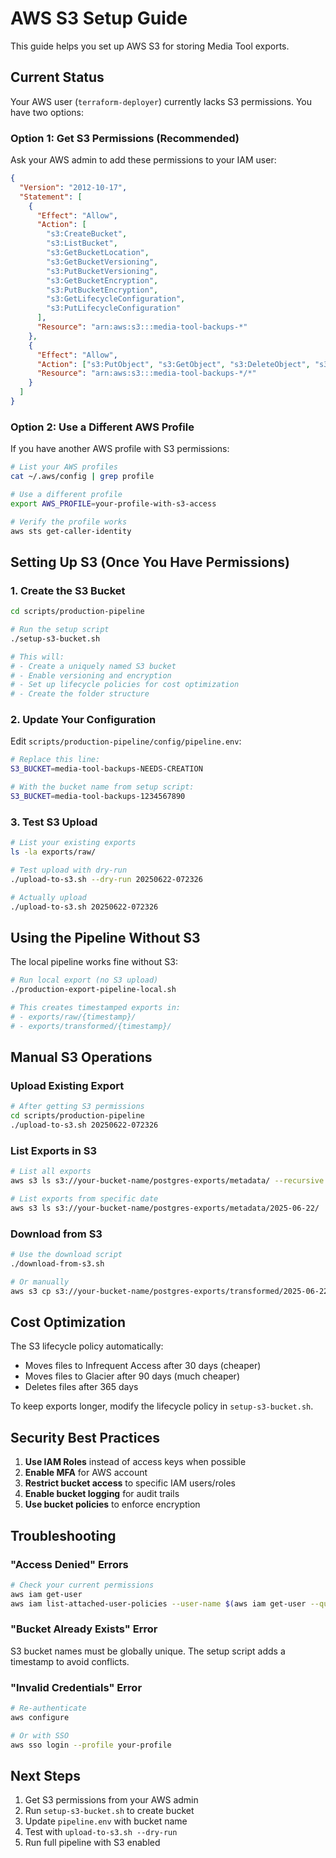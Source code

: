 # AWS S3 Setup Guide

This guide helps you set up AWS S3 for storing Media Tool exports.

## Current Status

Your AWS user (`terraform-deployer`) currently lacks S3 permissions. You have two options:

### Option 1: Get S3 Permissions (Recommended)

Ask your AWS admin to add these permissions to your IAM user:

```json
{
  "Version": "2012-10-17",
  "Statement": [
    {
      "Effect": "Allow",
      "Action": [
        "s3:CreateBucket",
        "s3:ListBucket",
        "s3:GetBucketLocation",
        "s3:GetBucketVersioning",
        "s3:PutBucketVersioning",
        "s3:GetBucketEncryption",
        "s3:PutBucketEncryption",
        "s3:GetLifecycleConfiguration",
        "s3:PutLifecycleConfiguration"
      ],
      "Resource": "arn:aws:s3:::media-tool-backups-*"
    },
    {
      "Effect": "Allow",
      "Action": ["s3:PutObject", "s3:GetObject", "s3:DeleteObject", "s3:GetObjectVersion"],
      "Resource": "arn:aws:s3:::media-tool-backups-*/*"
    }
  ]
}
```

### Option 2: Use a Different AWS Profile

If you have another AWS profile with S3 permissions:

```bash
# List your AWS profiles
cat ~/.aws/config | grep profile

# Use a different profile
export AWS_PROFILE=your-profile-with-s3-access

# Verify the profile works
aws sts get-caller-identity
```

## Setting Up S3 (Once You Have Permissions)

### 1. Create the S3 Bucket

```bash
cd scripts/production-pipeline

# Run the setup script
./setup-s3-bucket.sh

# This will:
# - Create a uniquely named S3 bucket
# - Enable versioning and encryption
# - Set up lifecycle policies for cost optimization
# - Create the folder structure
```

### 2. Update Your Configuration

Edit `scripts/production-pipeline/config/pipeline.env`:

```bash
# Replace this line:
S3_BUCKET=media-tool-backups-NEEDS-CREATION

# With the bucket name from setup script:
S3_BUCKET=media-tool-backups-1234567890
```

### 3. Test S3 Upload

```bash
# List your existing exports
ls -la exports/raw/

# Test upload with dry-run
./upload-to-s3.sh --dry-run 20250622-072326

# Actually upload
./upload-to-s3.sh 20250622-072326
```

## Using the Pipeline Without S3

The local pipeline works fine without S3:

```bash
# Run local export (no S3 upload)
./production-export-pipeline-local.sh

# This creates timestamped exports in:
# - exports/raw/{timestamp}/
# - exports/transformed/{timestamp}/
```

## Manual S3 Operations

### Upload Existing Export

```bash
# After getting S3 permissions
cd scripts/production-pipeline
./upload-to-s3.sh 20250622-072326
```

### List Exports in S3

```bash
# List all exports
aws s3 ls s3://your-bucket-name/postgres-exports/metadata/ --recursive

# List exports from specific date
aws s3 ls s3://your-bucket-name/postgres-exports/metadata/2025-06-22/
```

### Download from S3

```bash
# Use the download script
./download-from-s3.sh

# Or manually
aws s3 cp s3://your-bucket-name/postgres-exports/transformed/2025-06-22/20250622-072326-transformed.tar.gz .
```

## Cost Optimization

The S3 lifecycle policy automatically:

- Moves files to Infrequent Access after 30 days (cheaper)
- Moves files to Glacier after 90 days (much cheaper)
- Deletes files after 365 days

To keep exports longer, modify the lifecycle policy in `setup-s3-bucket.sh`.

## Security Best Practices

1. **Use IAM Roles** instead of access keys when possible
2. **Enable MFA** for AWS account
3. **Restrict bucket access** to specific IAM users/roles
4. **Enable bucket logging** for audit trails
5. **Use bucket policies** to enforce encryption

## Troubleshooting

### "Access Denied" Errors

```bash
# Check your current permissions
aws iam get-user
aws iam list-attached-user-policies --user-name $(aws iam get-user --query 'User.UserName' --output text)
```

### "Bucket Already Exists" Error

S3 bucket names must be globally unique. The setup script adds a timestamp to avoid conflicts.

### "Invalid Credentials" Error

```bash
# Re-authenticate
aws configure

# Or with SSO
aws sso login --profile your-profile
```

## Next Steps

1. Get S3 permissions from your AWS admin
2. Run `setup-s3-bucket.sh` to create bucket
3. Update `pipeline.env` with bucket name
4. Test with `upload-to-s3.sh --dry-run`
5. Run full pipeline with S3 enabled

